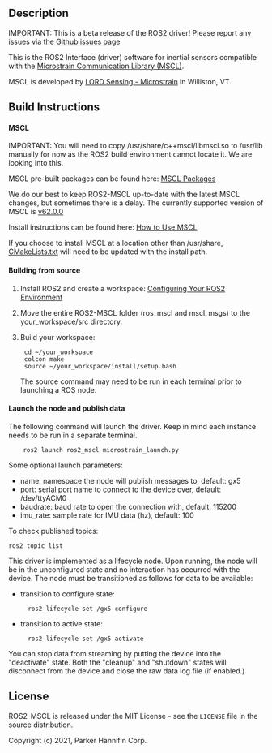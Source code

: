 ## Description

IMPORTANT:  This is a beta release of the ROS2 driver!  Please report any issues via the [Github issues page](https://github.com/LORD-MicroStrain/ROS2_MSCL/issues)


This is the ROS2 Interface (driver) software for inertial sensors compatible with the [Microstrain Communication Library (MSCL)](https://github.com/LORD-MicroStrain/MSCL).

MSCL is developed by [LORD Sensing - Microstrain](http://microstrain.com) in Williston, VT. 


## Build Instructions

#### MSCL

IMPORTANT: You will need to copy /usr/share/c++mscl/libmscl.so to /usr/lib manually for now as the ROS2 build environment cannot locate it.  We are looking into this.

MSCL pre-built packages can be found here: [MSCL Packages](https://github.com/LORD-MicroStrain/MSCL/releases/tag/v62.0.0)

We do our best to keep ROS2-MSCL up-to-date with the latest MSCL changes, but sometimes there is a delay. The currently supported version of MSCL is [v62.0.0](https://github.com/LORD-MicroStrain/MSCL/releases/tag/v62.0.0)

Install instructions can be found here: [How to Use MSCL](https://github.com/LORD-MicroStrain/MSCL/blob/master/HowToUseMSCL.md#linux)

If you choose to install MSCL at a location other than /usr/share, [CMakeLists.txt](https://github.com/LORD-MicroStrain/ROS2_MSCL/blob/master/ros2_mscl/CMakeLists.txt) will need to be updated with the install path.

#### Building from source
1. Install ROS2 and create a workspace: [Configuring Your ROS2 Environment](https://docs.ros.org/en/foxy/Tutorials/Configuring-ROS2-Environment.html)

2. Move the entire ROS2-MSCL folder (ros_mscl and mscl_msgs) to the your_workspace/src directory.

3. Build your workspace:
        
        cd ~/your_workspace
        colcon make
        source ~/your_workspace/install/setup.bash
   The source command may need to be run in each terminal prior to launching a ROS node.

#### Launch the node and publish data
The following command will launch the driver. Keep in mind each instance needs to be run in a separate terminal.
            
        ros2 launch ros2_mscl microstrain_launch.py

Some optional launch parameters:
- name: namespace the node will publish messages to, default: gx5
- port: serial port name to connect to the device over, default: /dev/ttyACM0
- baudrate: baud rate to open the connection with, default: 115200
- imu_rate: sample rate for IMU data (hz), default: 100
    
To check published topics:
        
    ros2 topic list

This driver is implemented as a lifecycle node.  Upon running, the node will be in the unconfigured state and no interaction has occurred with the device.  The node must be transitioned as follows for data to be available:

- transition to configure state: 

        ros2 lifecycle set /gx5 configure

- transition to active state: 

        ros2 lifecycle set /gx5 activate

You can stop data from streaming by putting the device into the "deactivate" state.  Both the "cleanup" and "shutdown" states will disconnect from the device and close the raw data log file (if enabled.)


## License
ROS2-MSCL is released under the MIT License - see the `LICENSE` file in the source distribution.

Copyright (c)  2021, Parker Hannifin Corp.

